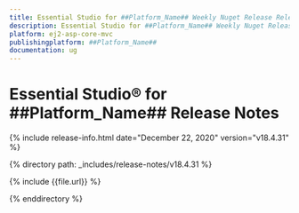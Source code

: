 ```yaml
---
title: Essential Studio for ##Platform_Name## Weekly Nuget Release Release Notes  
description: Essential Studio for ##Platform_Name## Weekly Nuget Release Release Notes  
platform: ej2-asp-core-mvc
publishingplatform: ##Platform_Name##
documentation: ug
---
```


# Essential Studio&reg; for  ##Platform_Name##  Release Notes  

{% include release-info.html date="December 22, 2020"   version="v18.4.31"  %} 

{% directory path: _includes/release-notes/v18.4.31 %}

{% include {{file.url}} %}

{% enddirectory %}
